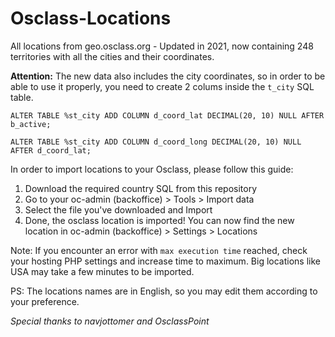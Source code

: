# Osclass-Locations
All locations from geo.osclass.org - Updated in 2021, now containing 248 territories with all the cities and their coordinates.

**Attention:** The new data also includes the city coordinates, so in order to be able to use it properly, you need to create 2 colums inside the `t_city` SQL table.

`ALTER TABLE %st_city ADD COLUMN d_coord_lat DECIMAL(20, 10) NULL AFTER b_active;`

`ALTER TABLE %st_city ADD COLUMN d_coord_long DECIMAL(20, 10) NULL AFTER d_coord_lat;`

In order to import locations to your Osclass, please follow this guide:

1. Download the required country SQL from this repository
2. Go to your oc-admin (backoffice) > Tools > Import data
3. Select the file you've downloaded and Import
4. Done, the osclass location is imported! You can now find the new location in oc-admin (backoffice) > Settings > Locations

Note: If you encounter an error with `max execution time` reached, check your hosting PHP settings and increase time to maximum. Big locations like USA may take a few minutes to be imported.

PS: The locations names are in English, so you may edit them according to your preference.

*Special thanks to navjottomer and OsclassPoint*